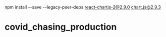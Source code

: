 npm install --save --legacy-peer-deps react-chartjs-2@2.9.0 chart.js@2.9.3
# covid_chasing_production
